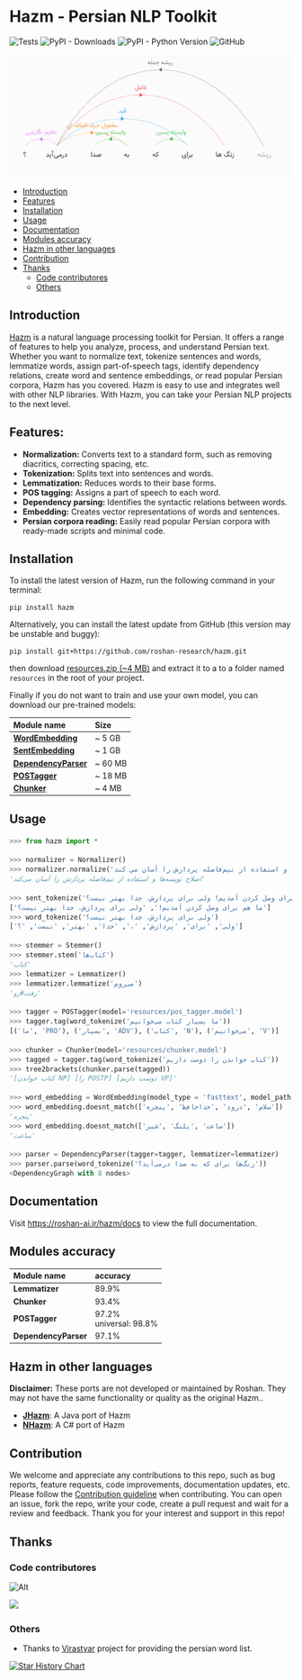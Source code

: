 # Hazm - Persian NLP Toolkit

![Tests](https://img.shields.io/github/actions/workflow/status/roshan-research/hazm/test.yml?branch=master)
![PyPI - Downloads](https://img.shields.io/github/downloads/roshan-research/hazm/total)
![PyPI - Python Version](https://img.shields.io/pypi/pyversions/hazm)
![GitHub](https://img.shields.io/github/license/roshan-research/hazm)

<p align="center">
  <img src="docs/docs/assets/sample.png" />
</p>

- [Introduction](#introduction)
- [Features](#features)
- [Installation](#installation)
- [Usage](#usage)
- [Documentation](#documentation)
- [Modules accuracy](#modules-accuracy)
- [Hazm in other languages](#hazm-in-other-languages)
- [Contribution](#contribution)
- [Thanks](#thanks)
  - [Code contributores](#code-contributores)
  - [Others](#others)

## Introduction

[Hazm](https://www.roshan-ai.ir/hazm/) is a natural language processing toolkit for Persian. It offers a range of features to help you analyze, process, and understand Persian text. Whether you want to normalize text, tokenize sentences and words, lemmatize words, assign part-of-speech tags, identify dependency relations, create word and sentence embeddings, or read popular Persian corpora, Hazm has you covered. Hazm is easy to use and integrates well with other NLP libraries. With Hazm, you can take your Persian NLP projects to the next level.

## Features:

- **Normalization:** Converts text to a standard form, such as removing diacritics, correcting spacing, etc.
- **Tokenization:** Splits text into sentences and words.
- **Lemmatization:** Reduces words to their base forms.
- **POS tagging:** Assigns a part of speech to each word.
- **Dependency parsing:** Identifies the syntactic relations between words.
- **Embedding:** Creates vector representations of words and sentences.
- **Persian corpora reading:** Easily read popular Persian corpora with ready-made scripts and minimal code.

## Installation

To install the latest version of Hazm, run the following command in your terminal:

    pip install hazm

Alternatively, you can install the latest update from GitHub (this version may be unstable and buggy):

    pip install git+https://github.com/roshan-research/hazm.git
    
then download [resources.zip (~4 MB)](https://github.com/sir-kokabi/resources/releases/download/0.9.0/resources.zip) and extract it to a to a folder named `resources` in the root of your project.

Finally if you do not want to train and use your own model, you can download our pre-trained models: 

| **Module name**          | **Size** |
|:------------------------ |:-------- |
| [**WordEmbedding**](https://mega.nz/file/GqZUlbpS#XRYP5FHbPK2LnLZ8IExrhrw3ZQ-jclNSVCz59uEhrxY)        | ~ 5 GB |
| [**SentEmbedding**](https://mega.nz/file/WzR0QChY#J1nG-HGq0UJP69VMY8I1YGl_MfEAFCo5iizpjofA4OY)        | ~ 1 GB |
| [**DependencyParser**](https://drive.google.com/file/d/1tAy6bV57ZXGCRcxqzMBcsHejr78rRM98)     | ~ 60 MB |
| [**POSTagger**](https://drive.google.com/file/d/1Q3JK4NVUC2t5QT63aDiVrCRBV225E_B3)            | ~ 18 MB |
| [**Chunker**](https://drive.google.com/file/d/16hlAb_h7xdlxF4Ukhqk_fOV3g7rItVtk)              | ~ 4 MB |


## Usage

```python
>>> from hazm import *

>>> normalizer = Normalizer()
>>> normalizer.normalize('اصلاح نويسه ها و استفاده از نیم‌فاصله پردازش را آسان مي كند')
'اصلاح نویسه‌ها و استفاده از نیم‌فاصله پردازش را آسان می‌کند'

>>> sent_tokenize('ما هم برای وصل کردن آمدیم! ولی برای پردازش، جدا بهتر نیست؟')
['ما هم برای وصل کردن آمدیم!', 'ولی برای پردازش، جدا بهتر نیست؟']
>>> word_tokenize('ولی برای پردازش، جدا بهتر نیست؟')
['ولی', 'برای', 'پردازش', '،', 'جدا', 'بهتر', 'نیست', '؟']

>>> stemmer = Stemmer()
>>> stemmer.stem('کتاب‌ها')
'کتاب'
>>> lemmatizer = Lemmatizer()
>>> lemmatizer.lemmatize('می‌روم')
'رفت#رو'

>>> tagger = POSTagger(model='resources/pos_tagger.model')
>>> tagger.tag(word_tokenize('ما بسیار کتاب می‌خوانیم'))
[('ما', 'PRO'), ('بسیار', 'ADV'), ('کتاب', 'N'), ('می‌خوانیم', 'V')]

>>> chunker = Chunker(model='resources/chunker.model')
>>> tagged = tagger.tag(word_tokenize('کتاب خواندن را دوست داریم'))
>>> tree2brackets(chunker.parse(tagged))
'[کتاب خواندن NP] [را POSTP] [دوست داریم VP]'

>>> word_embedding = WordEmbedding(model_type = 'fasttext', model_path = 'resources/word2vec.bin')
>>> word_embedding.doesnt_match(['سلام' ,'درود' ,'خداحافظ' ,'پنجره'])
'پنجره'
>>> word_embedding.doesnt_match(['ساعت' ,'پلنگ' ,'شیر'])
'ساعت'

>>> parser = DependencyParser(tagger=tagger, lemmatizer=lemmatizer)
>>> parser.parse(word_tokenize('زنگ‌ها برای که به صدا درمی‌آید؟'))
<DependencyGraph with 8 nodes>

```

## Documentation

Visit https://roshan-ai.ir/hazm/docs to view the full documentation.

## Modules accuracy

| **Module name**          | **accuracy**  |
|:------------------------ |:--------------|
| **Lemmatizer**           | 89.9%         |
| **Chunker**              | 93.4%         | 
| **POSTagger** | 97.2% <br> universal: 98.8% |
| **DependencyParser**     | 97.1%         | 

## Hazm in other languages

**Disclaimer:** These ports are not developed or maintained by Roshan. They may not have the same functionality or quality as the original Hazm..

- [**JHazm**](https://github.com/mojtaba-khallash/JHazm): A Java port of Hazm
- [**NHazm**](https://github.com/mojtaba-khallash/NHazm): A C# port of Hazm

## Contribution

We welcome and appreciate any contributions to this repo, such as bug reports, feature requests, code improvements, documentation updates, etc. Please follow the [Contribution guideline](./CONTRIBUTION.md) when contributing. You can open an issue, fork the repo, write your code, create a pull request and wait for a review and feedback. Thank you for your interest and support in this repo!

## Thanks

### Code contributores

![Alt](https://repobeats.axiom.co/api/embed/ae42bda158791645d143c3e3c7f19d8a68d06d08.svg "Repobeats analytics image")

<a href="https://github.com/roshan-research/hazm/graphs/contributors">
  <img src="https://contrib.rocks/image?repo=roshan-research/hazm" />
</a>

### Others

- Thanks to [Virastyar](http://virastyar.ir/) project for providing the persian word list.

[![Star History Chart](https://api.star-history.com/svg?repos=roshan-research/hazm&type=Date)](https://star-history.com/#roshan-research/hazm&Date)
